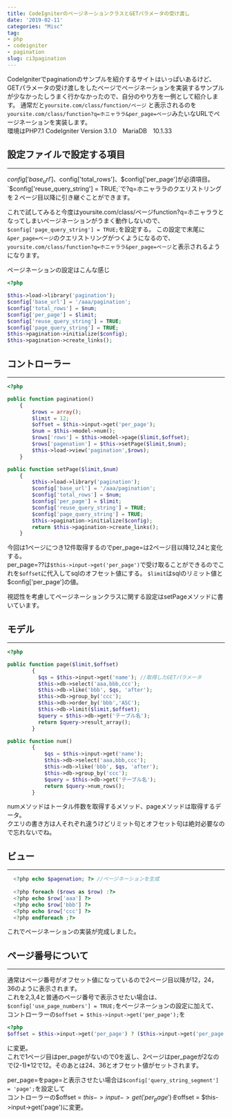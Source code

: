 ```yaml
---
title: CodeIgniterのページネーションクラスとGETパラメータの受け渡し
date: '2019-02-11'
categories: "Misc"
tag:
- php
- codeigniter
- pagination
slug: ci3pagination
---
```


CodeIgniterでpaginationのサンプルを紹介するサイトはいっぱいあるけど、GETパラメータの受け渡しをしたページでページネーションを実装するサンプルが少なかったしうまく行かなかったので、自分のやり方を一例として紹介します。
通常だと`yoursite.com/class/function/ページ` と表示されるのを `yoursite.com/class/function?q=ホニャララ&per_page=ページ`みたいなURLでページネーションを実装します。  
環境はPHP7.1 CodeIgniter Version 3.1.0　MariaDB　10.1.33

## 設定ファイルで設定する項目
---

$config['base_url']、$config['total_rows']、$config['per_page']が必須項目。  
`$config['reuse_query_string'] = TRUE;`で?q=ホニャララのクエリストリングを２ページ目以降に引き継ぐことができます。   
   
これで試してみると今度はyoursite.com/class/ページfunction?q=ホニャララとなってしまいページネーションがうまく動作しないので、`$config['page_query_string'] = TRUE;`を設定する。   この設定で末尾に`&per_page=ページ`のクエリストリングがつくようになるので、`yoursite.com/class/function?q=ホニャララ&per_page=ページ`と表示されるようになります。

ページネーションの設定はこんな感じ

```php
<?php

$this->load->library('pagination');
$config['base_url'] = '/aaa/pagination';
$config['total_rows'] = $num;
$config['per_page'] = $limit;
$config['reuse_query_string'] = TRUE;
$config['page_query_string'] = TRUE;
$this->pagination->initialize($config);
$this->pagination->create_links();

```

## コントローラー
---

```php
<?php

public function pagination()
    {
        $rows = array();
        $limit = 12;
        $offset = $this->input->get('per_page');
        $num = $this->model->num();
        $rows['rows'] = $this->model->page($limit,$offset);
        $rows['pagenation'] = $this->setPage($limit,$num);
        $this->load->view('pagination',$rows);
    }

public function setPage($limit,$num)
    {
        $this->load->library('pagination');
        $config['base_url'] = '/aaa/pagination';
        $config['total_rows'] = $num;
        $config['per_page'] = $limit;
        $config['reuse_query_string'] = TRUE;
        $config['page_query_string'] = TRUE;
        $this->pagination->initialize($config);
        return $this->pagination->create_links();
    }

```

今回は1ページにつき12件取得するのでper_page=は2ページ目以降12,24と変化する。      
per_page=??は`$this->input->get('per_page')`で受け取ることができるのでこれを`$offset`に代入してsqlのオフセット値にする。
`$limit`はsqlのリミット値と$config['per_page']の値。   

視認性を考慮してページネーションクラスに関する設定はsetPageメソッドに書いています。



## モデル
---

```php
<?php

public function page($limit,$offset)
        {
          $qs = $this->input->get('name'); //取得したGETパラメータ
          $this->db->select('aaa,bbb,ccc');
          $this->db->like('bbb', $qs, 'after');
          $this->db->group_by('ccc');
          $this->db->order_by('bbb','ASC');
          $this->db->limit($limit,$offset);
          $query = $this->db->get('テーブル名');
          return $query->result_array();
        }

public function num()
        {
            $qs = $this->input->get('name');
            $this->db->select('aaa,bbb,ccc');
            $this->db->like('bbb', $qs, 'after');
            $this->db->group_by('ccc');
            $query = $this->db->get('テーブル名');
            return $query->num_rows();
        }

```

numメソッドはトータル件数を取得するメソッド、pageメソッドは取得するデータ。   
クエリの書き方は人それぞれ違うけどリミット句とオフセット句は絶対必要なので忘れないでね。

## ビュー
---

```php
  <?php echo $pagenation; ?> //ページネーションを生成
  
  <?php foreach ($rows as $row) :?>
  <?php echo $row['aaa'] ?>
  <?php echo $row['bbb'] ?>
  <?php echo $row['ccc'] ?>
  <?php endforeach ;?>

```

これでページネーションの実装が完成しました。

## ページ番号について
---

通常はページ番号がオフセット値になっているので2ページ目以降が12，24，36のように表示されます。   
これを2,3,4と普通のページ番号で表示させたい場合は、   
`$config['use_page_numbers'] = TRUE;`をページネーションの設定に加えて、   
コントローラーの`$offset = $this->input->get('per_page');`を   

```php
<?php
$offset = $this->input->get('per_page') ? ($this->input->get('per_page')-1)*$limit : 0 ;
```
に変更。   
これで1ページ目はper_pageがないので0を返し、2ページはper_pageが2なので(2-1)*12で12。そのあとは24、36とオフセット値がセットされます。      

per_page=をpage=と表示させたい場合は`$config['query_string_segment'] = 'page';`を設定して   
コントローラーの$offset = $this->input->get('per_page')を$offset = $this->input->get('page')に変更。

